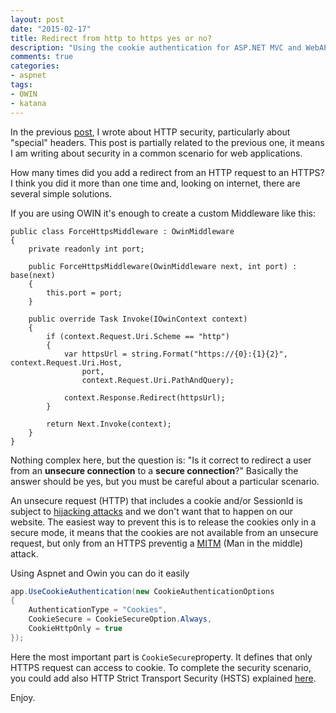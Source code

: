 ```yaml
---
layout: post
date: "2015-02-17"
title: Redirect from http to https yes or no?
description: "Using the cookie authentication for ASP.NET MVC and WebAPI self hosted requires custume cookie encryption"
comments: true
categories:
- aspnet
tags:
- OWIN
- katana
---
```


In the previous [post](http://tostring.it/2015/02/09/security-headers-using-owin/), I wrote about HTTP security, particularly about "special" headers. This post is partially related to the previous one, it means I am writing about security in a common scenario for web applications.

How many times did you add a redirect from an HTTP request to an HTTPS?
I think you did it more than one time and, looking on internet, there are several simple solutions.

If you are using OWIN it's enough to create a custom Middleware like this:


```chsarp
public class ForceHttpsMiddleware : OwinMiddleware
{
    private readonly int port;

    public ForceHttpsMiddleware(OwinMiddleware next, int port) : base(next)
    {
        this.port = port;
    }

    public override Task Invoke(IOwinContext context)
    {
        if (context.Request.Uri.Scheme == "http")
        {
            var httpsUrl = string.Format("https://{0}:{1}{2}", context.Request.Uri.Host,
                port,
                context.Request.Uri.PathAndQuery);

            context.Response.Redirect(httpsUrl);
        }

        return Next.Invoke(context);
    }
}
```

Nothing complex here, but the question is: "Is it correct to redirect a user from an **unsecure connection** to a **secure connection**?"
Basically the answer should be yes, but you must be careful about a particular scenario.

An unsecure request (HTTP) that includes a cookie and/or SessionId is subject to [hijacking attacks]( http://en.wikipedia.org/wiki/Session_hijacking) and we don't want that to happen on our website.
The easiest way to prevent this is to release the cookies only in a secure mode, it means that the cookies are not available from an unsecure request, but only from an HTTPS preventig a [MITM](http://en.wikipedia.org/wiki/Man-in-the-middle_attack) (Man in the middle) attack.


Using Aspnet and Owin you can do it easily

```csharp
app.UseCookieAuthentication(new CookieAuthenticationOptions
{
    AuthenticationType = "Cookies",
    CookieSecure = CookieSecureOption.Always,
    CookieHttpOnly = true
});
```

Here the most important part is ```CookieSecure```property. It defines that only HTTPS request can access to cookie.
To complete the security scenario, you could add also HTTP Strict Transport Security (HSTS) explained [here](http://tostring.it/2015/02/09/security-headers-using-owin/).


Enjoy.